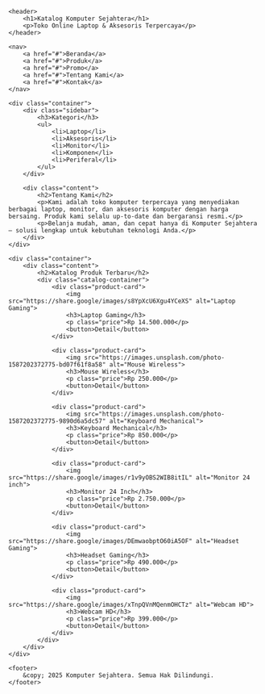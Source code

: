 <!DOCTYPE html>
<html lang="id">
<head>
    <meta charset="UTF-8">
    <meta name="viewport" content="width=device-width, initial-scale=1.0">
    <title>Katalog Komputer Sejahtera</title>
    <link rel="stylesheet" href="style4.css">
</head>
<body>

    <header>
        <h1>Katalog Komputer Sejahtera</h1>
        <p>Toko Online Laptop & Aksesoris Terpercaya</p>
    </header>

    <nav>
        <a href="#">Beranda</a>
        <a href="#">Produk</a>
        <a href="#">Promo</a>
        <a href="#">Tentang Kami</a>
        <a href="#">Kontak</a>
    </nav>

    <div class="container">
        <div class="sidebar">
            <h3>Kategori</h3>
            <ul>
                <li>Laptop</li>
                <li>Aksesoris</li>
                <li>Monitor</li>
                <li>Komponen</li>
                <li>Periferal</li>
            </ul>
        </div>

        <div class="content">
            <h2>Tentang Kami</h2>
            <p>Kami adalah toko komputer terpercaya yang menyediakan berbagai laptop, monitor, dan aksesoris komputer dengan harga bersaing. Produk kami selalu up-to-date dan bergaransi resmi.</p>
            <p>Belanja mudah, aman, dan cepat hanya di Komputer Sejahtera — solusi lengkap untuk kebutuhan teknologi Anda.</p>
        </div>
    </div>

    <div class="container">
        <div class="content">
            <h2>Katalog Produk Terbaru</h2>
            <div class="catalog-container">
                <div class="product-card">
                    <img src="https://share.google/images/s8YpXcU6Xgu4YCeXS" alt="Laptop Gaming">
                    <h3>Laptop Gaming</h3>
                    <p class="price">Rp 14.500.000</p>
                    <button>Detail</button>
                </div>

                <div class="product-card">
                    <img src="https://images.unsplash.com/photo-1587202372775-bd07f61f8a58" alt="Mouse Wireless">
                    <h3>Mouse Wireless</h3>
                    <p class="price">Rp 250.000</p>
                    <button>Detail</button>
                </div>

                <div class="product-card">
                    <img src="https://images.unsplash.com/photo-1587202372775-9890d6a5dc57" alt="Keyboard Mechanical">
                    <h3>Keyboard Mechanical</h3>
                    <p class="price">Rp 850.000</p>
                    <button>Detail</button>
                </div>

                <div class="product-card">
                    <img src="https://share.google/images/r1v9yOBS2WIB8itIL" alt="Monitor 24 inch">
                    <h3>Monitor 24 Inch</h3>
                    <p class="price">Rp 2.750.000</p>
                    <button>Detail</button>
                </div>

                <div class="product-card">
                    <img src="https://share.google/images/DEmwaobptO60iA5OF" alt="Headset Gaming">
                    <h3>Headset Gaming</h3>
                    <p class="price">Rp 490.000</p>
                    <button>Detail</button>
                </div>

                <div class="product-card">
                    <img src="https://share.google/images/xTnpQVnMQenmOHCTz" alt="Webcam HD">
                    <h3>Webcam HD</h3>
                    <p class="price">Rp 399.000</p>
                    <button>Detail</button>
                </div>
            </div>
        </div>
    </div>

    <footer>
        &copy; 2025 Komputer Sejahtera. Semua Hak Dilindungi.
    </footer>

</body>
</html>
